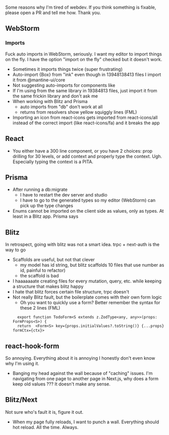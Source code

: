 Some reasons why I'm tired of webdev. If you think something is fixable, please open a PR and tell me how. Thank you.

## WebStorm
### Imports
Fuck auto imports in WebStorm, seriously. I want my editor to import things on the fly. I have the option "import on the fly" checked but it doesn't work.
- Sometimes it imports things twice (super frustrating)
- Auto-import {Box} from "ink" even though in 13948138413 files I import it from @mantine-ui/core
- Not suggesting auto-imports for components like <Text/>
- If I'm using <Vertical> from the same library in 19384813 files, just import it from the same frickin library and don't ask me
- When working with Blitz and Prisma
  - auto imports from "db" don't work at all
  - returns from resolvers show yellow squiggly lines (FML)
- Importing an icon from react-icons gets imported from react-icons/all instead of the correct import (like react-icons/fa) and it breaks the app

  
## React
- You either have a 300 line component, or you have 2 choices: prop drilling for 30 levels, or add context and properly type the context. Ugh. Especially typing the context is a PITA. 
  
## Prisma
- After running a db:migrate
  - I have to restart the dev server and studio
  - I have to go to the generated types so my editor (WebStorm) can pick up the type changes
- Enums cannot be imported on the client side as values, only as types. At least in a Blitz app. Prisma says

## Blitz
In retrospect, going with blitz was not a smart idea. trpc + next-auth is the way to go
  - Scaffolds are useful, but not that clever 
    - my model has id string, but blitz scaffolds 10 files that use number as id, painful to refactor)
    - the scaffold is bad
  - I haaaaaaate creating files for every mutation, query, etc. while keeping a structure that makes blitz happy
  - I hate that blitz forces certain file structure, trpc doesn't
  - Not really Blitz fault, but the boilerplate comes with their own form logic
    - Oh you want to quickly use a form? Better remember the syntax for these 2 lines (FML)
    ```
      export function TodoForm<S extends z.ZodType<any, any>>(props: FormProps<S>) {
      return  <Form<S> key={props.initialValues?.toString()} {...props} formCtx={ctx}>
    ```
  
## react-hook-form
  So annoying. Everything about it is annoying I honestly don't even know why I'm using it.
  - Banging my head against the wall because of "caching" issues. I'm navigating from one page to another page in Next.js, why does a form keep old values ??? It doesn't make any sense.
  
## Blitz/Next
Not sure who's fault it is, figure it out.
- When my page fully reloads, I want to punch a wall. Everything should hot reload. All the time. Always. 
